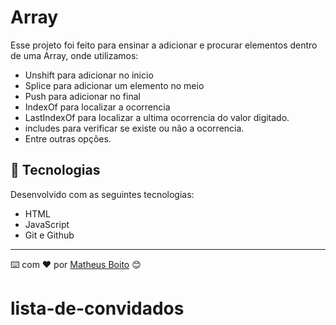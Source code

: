 # Array
Esse projeto foi feito para ensinar a adicionar e procurar elementos dentro de uma Array, onde utilizamos:
- Unshift para adicionar no inicio
- Splice para adicionar um elemento no meio 
- Push para adicionar no final
- IndexOf para localizar a ocorrencia
- LastIndexOf para localizar a ultima ocorrencia do valor digitado.
- includes para verificar se existe ou não a ocorrencia.
- Entre outras opções.

## 🚀 Tecnologias

Desenvolvido com as seguintes tecnologias:

- HTML
- JavaScript
- Git e Github


---
⌨️ com ❤️ por [Matheus Boito](https://github.com/MaBoito/) 😊
# lista-de-convidados
